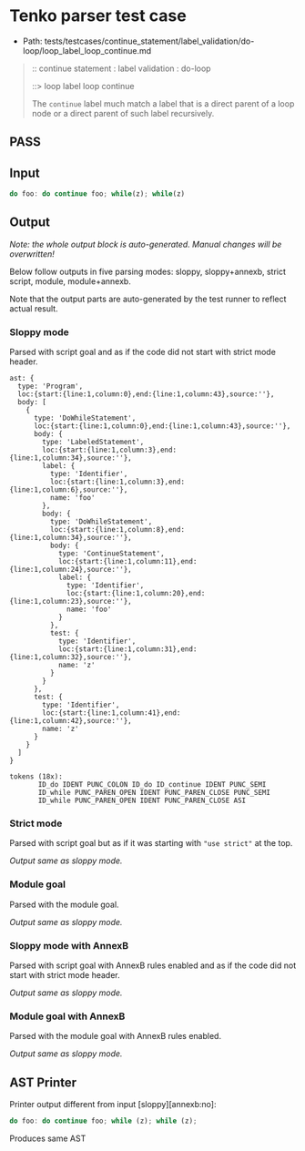 # Tenko parser test case

- Path: tests/testcases/continue_statement/label_validation/do-loop/loop_label_loop_continue.md

> :: continue statement : label validation : do-loop
>
> ::> loop label loop continue
>
> The `continue` label much match a label that is a direct parent of a loop node or a direct parent of such label recursively.

## PASS

## Input

`````js
do foo: do continue foo; while(z); while(z)
`````

## Output

_Note: the whole output block is auto-generated. Manual changes will be overwritten!_

Below follow outputs in five parsing modes: sloppy, sloppy+annexb, strict script, module, module+annexb.

Note that the output parts are auto-generated by the test runner to reflect actual result.

### Sloppy mode

Parsed with script goal and as if the code did not start with strict mode header.

`````
ast: {
  type: 'Program',
  loc:{start:{line:1,column:0},end:{line:1,column:43},source:''},
  body: [
    {
      type: 'DoWhileStatement',
      loc:{start:{line:1,column:0},end:{line:1,column:43},source:''},
      body: {
        type: 'LabeledStatement',
        loc:{start:{line:1,column:3},end:{line:1,column:34},source:''},
        label: {
          type: 'Identifier',
          loc:{start:{line:1,column:3},end:{line:1,column:6},source:''},
          name: 'foo'
        },
        body: {
          type: 'DoWhileStatement',
          loc:{start:{line:1,column:8},end:{line:1,column:34},source:''},
          body: {
            type: 'ContinueStatement',
            loc:{start:{line:1,column:11},end:{line:1,column:24},source:''},
            label: {
              type: 'Identifier',
              loc:{start:{line:1,column:20},end:{line:1,column:23},source:''},
              name: 'foo'
            }
          },
          test: {
            type: 'Identifier',
            loc:{start:{line:1,column:31},end:{line:1,column:32},source:''},
            name: 'z'
          }
        }
      },
      test: {
        type: 'Identifier',
        loc:{start:{line:1,column:41},end:{line:1,column:42},source:''},
        name: 'z'
      }
    }
  ]
}

tokens (18x):
       ID_do IDENT PUNC_COLON ID_do ID_continue IDENT PUNC_SEMI
       ID_while PUNC_PAREN_OPEN IDENT PUNC_PAREN_CLOSE PUNC_SEMI
       ID_while PUNC_PAREN_OPEN IDENT PUNC_PAREN_CLOSE ASI
`````

### Strict mode

Parsed with script goal but as if it was starting with `"use strict"` at the top.

_Output same as sloppy mode._

### Module goal

Parsed with the module goal.

_Output same as sloppy mode._

### Sloppy mode with AnnexB

Parsed with script goal with AnnexB rules enabled and as if the code did not start with strict mode header.

_Output same as sloppy mode._

### Module goal with AnnexB

Parsed with the module goal with AnnexB rules enabled.

_Output same as sloppy mode._

## AST Printer

Printer output different from input [sloppy][annexb:no]:

````js
do foo: do continue foo; while (z); while (z);
````

Produces same AST
